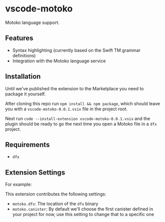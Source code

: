 # vscode-motoko

Motoko language support.

## Features

- Syntax highlighting (currently based on the Swift TM grammar definitions)
- Integration with the Motoko language service

## Installation

Until we've published the extension to the Marketplace you need to package it yourself.

After cloning this repo run `npm install && npm package`, which should leave you with a `vscode-motoko-0.0.1.vsix` file in the project root.

Next run `code --install-extension vscode-motoko-0.0.1.vsix` and the plugin should be ready to go the next time you open a Motoko file in a `dfx` project.

## Requirements

- `dfx`

## Extension Settings

For example:

This extension contributes the following settings:

* `motoko.dfx`: The location of the `dfx` binary
* `motoko.canister`: By default we'll choose the first canister defined in your project for now, use this setting to change that to a specific one
